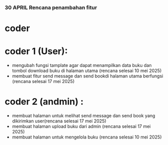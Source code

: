 ### 30 APRIL Rencana penambahan fitur
# coder
# coder 1 (User):
- mengubah fungsi tamplate agar dapat menampilkan data buku dan tombol download buku di halaman utama (rencana selesai 10 mei 2025)
- membuat fitur send message dan send bookdi halaman utama berfungsi (rencana selesai 17 mei 2025)
# coder 2 (andmin) :
- membuat halaman untuk melihat send message dan send book yang dikirimkan user(rencana selesai 17 mei 2025)
- membuat halaman upload buku dari admin (rencana selesai 17 mei 2025)
- membuat halaman untuk mengelola buku (rencana selesai 10 mei 2025)
